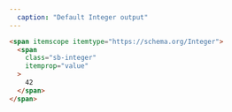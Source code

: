 ```yaml
---
  caption: "Default Integer output"
---
```


<!-- markdownlint-disable MD041 -->
<!-- dprint-ignore -->
```html
<span itemscope itemtype="https://schema.org/Integer">
  <span
    class="sb-integer"
    itemprop="value"
  >
    42
  </span>
</span>
```
